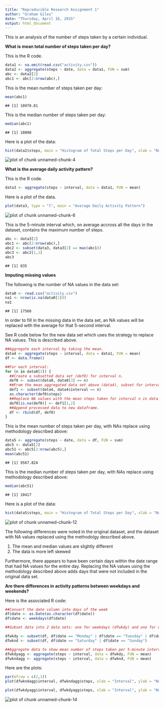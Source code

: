 ```yaml
---
title: "Reproducible Research Assignment 1"
author: "Graham Giles"
date: "Thursday, April 16, 2015"
output: html_document
---
```


This is an analysis of the number of steps taken by a certain individual.

**What is mean total number of steps taken per day?**

This is the R code.


```r
data1 <- na.omit(read.csv("activity.csv"))
data2 <- aggregate(steps ~ date, data = data1, FUN = sum)
abc <- data2[2]
abc1 <- abc[2:nrow(abc),]
```

This is the mean number of steps taken per day:

```r
mean(abc1)
```

```
## [1] 10970.81
```

This is the median number of steps taken per day:

```r
median(abc1)
```

```
## [1] 10890
```

Here is a plot of the data:


```r
hist(data2$steps, main = "Histogram of Total Steps per Day", xlab = "Number of Steps per Day")
```

![plot of chunk unnamed-chunk-4](figure/unnamed-chunk-4-1.png) 



**What is the average daily activity pattern?**

This is the R code.


```r
data3 <- aggregate(steps ~ interval, data = data1, FUN = mean)
```

Here is a plot of the data.


```r
plot(data3, type = "l", main = "Average Daily Activity Pattern")
```

![plot of chunk unnamed-chunk-6](figure/unnamed-chunk-6-1.png) 

This is the 5-minute interval which, on average accross all the days in the dataset, contains the maximum number of steps.


```r
abc <- data3[2]
abc1 <- abc[2:nrow(abc),]
abc2 <- subset(data3, data3[2] == max(abc1))
abc3 <- abc2[1,1]
abc3
```

```
## [1] 835
```



**Imputing missing values**

The following is the number of NA values in the data set:


```r
data0 <- read.csv("activity.csv")
na1 <- nrow(is.na(data0[1]))
na1
```

```
## [1] 17568
```


In order to fill in the missing data in the data set, an NA values will be replaced with the average for that 5-second interval.

See R code below for the new data set which uses the strategy to replace NA values. This is described above.


```r
##Aggregate each interval by taking the mean.
data4 <- aggregate(steps ~ interval, data = data1, FUN = mean)
df <- data.frame()

##For each interval:
for (n in data0[3]) {
  ##Create a subsetted data set (def0) for interval n.
  def0 <- subset(data0, data0[3] == n)
  ##From the mean aggregated data set above (data4), subset for interval n.
  def1 <- subset(data4, data4$interval == n)
  as.character(def0$steps)
  ##Replace NA values with the mean steps taken for interval n in data set def0
  def0[is.na(def0)] <- def1[1,2]
  ##Append processed data to new dataframe.
  df <- rbind(df, def0)
}
```

This is the mean number of steps taken per day, with NAs replace using methodology described above:

```r
data5 <- aggregate(steps ~ date, data = df, FUN = sum)
abc5 <- data5[2]
abc51 <- abc5[2:nrow(abc5),]
mean(abc51)
```

```
## [1] 9567.824
```

This is the median number of steps taken per day, with NAs replace using methodology described above:

```r
median(abc51)
```

```
## [1] 10417
```

Here is a plot of the data:


```r
hist(data5$steps, main = "Histogram of Total Steps per Day", xlab = "Number of Steps per Day")
```

![plot of chunk unnamed-chunk-12](figure/unnamed-chunk-12-1.png) 

The following differences were noted in the original dataset, and the dataset with NA values replaced using the methodolgy described above.

1. The mean and median values are slightly different
2. The data is more left skewed

Furthermore, there appears to have been certain days within the date range that had NA values for the entire day. Replacing the NA values using the methodology described above adds days that were not included in the original data set.



**Are there differences in activity patterns between weekdays and weekends?**

Here is the associated R code:


```r
##Convert the date column into days of the week
df$date <- as.Date(as.character(df$date))
df$date <- weekdays(df$date)

##Subset data into 2 data sets: one for weekdays (dfwkdy) and one for weekends (dfwknd)

dfwkdy <- subset(df, df$date == "Monday" | df$date == "Tuesday" | df$date == "Wednesday" | df$date == "Thursday" | df$date == "Friday")
dfwknd <- subset(df, df$date == "Saturday" | df$date == "Sunday")

##Aggregate data to show mean number of steps taken per 5-minute interval, averaged accross all days. Perform this aggregation on both weekday and weekend data sets.
dfwkdyagg <- aggregate(steps ~ interval, data = dfwkdy, FUN = mean)
dfwkndagg <- aggregate(steps ~ interval, data = dfwknd, FUN = mean)
```

Here are the plots:


```r
par(mfrow = c(2,1))
plot(dfwkndagg$interval, dfwkndagg$steps, xlab = "Interval", ylab = "Number of steps", main ="Weekend", type ="l")

plot(dfwkdyagg$interval, dfwkdyagg$steps, xlab = "Interval", ylab = "Number of steps", main = "Weekday", type ="l")
```

![plot of chunk unnamed-chunk-14](figure/unnamed-chunk-14-1.png) 
